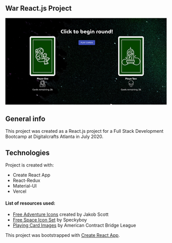 ## War React.js Project

![screenshot](public/app_screenshot_1.png)

## General info
This project was created as a React.js project for a Full Stack Development Bootcamp at Digitalcrafts Atlanta in July 2020.
	
## Technologies
Project is created with:
* Create React App
* React-Redux
* Material-UI 
* Vercel

#### List of resources used:
* [Free Adventure Icons](https://dribbble.com/shots/2408773-Adventure-Icons-Freebie) created by Jakob Scott
* [Free Space Icon Set](https://speckyboy.com/freebie-the-space-icon-set-50-icons-svg-png/) by Speckyboy
* [Playing Card Images](http://acbl.mybigcommerce.com/52-playing-cards/) by American Contract Bridge League

This project was bootstrapped with [Create React App](https://github.com/facebook/create-react-app).
